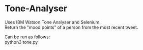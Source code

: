 # Tone-Analyser  

Uses IBM Watson Tone Analyser and Selenium.  
Return the "mood points" of a person from the most recent tweet.  

Can be run as follows:  
python3 tone.py  
  



